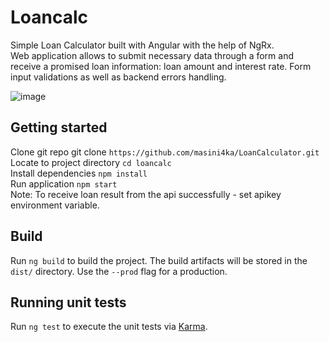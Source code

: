 # Loancalc

Simple Loan Calculator built with Angular with the help of NgRx. <br>
Web application allows to submit necessary data through a form and receive a promised loan information: loan amount and interest rate.
Form input validations as well as backend errors handling.

![image](https://user-images.githubusercontent.com/23268281/113576320-a5845d80-961f-11eb-8b2d-078ca7853b46.png)


## Getting started

Clone git repo git clone `https://github.com/masini4ka/LoanCalculator.git` <br>
Locate to project directory `cd loancalc` <br>
Install dependencies `npm install` <br>
Run application `npm start` <br>
Note: To receive loan result from the api successfully - set apikey environment variable.

## Build

Run `ng build` to build the project. The build artifacts will be stored in the `dist/` directory. Use the `--prod` flag for a production.

## Running unit tests

Run `ng test` to execute the unit tests via [Karma](https://karma-runner.github.io).
